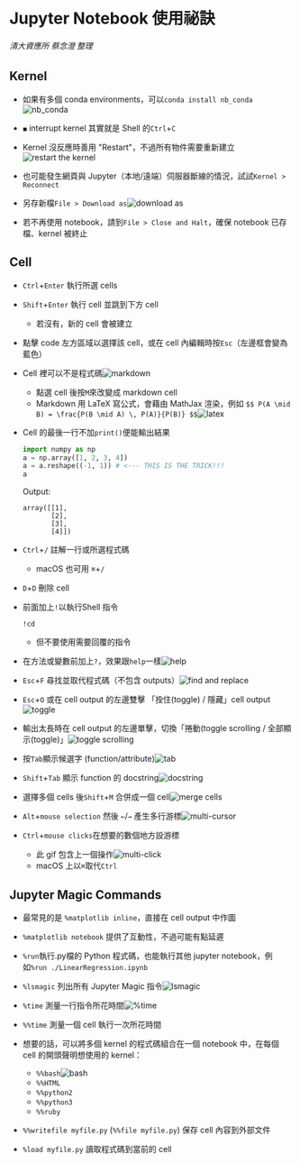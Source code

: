 # Jupyter Notebook 使用祕訣
###### 清大資應所 蔡念澄 整理

## Kernel
* 如果有多個 conda environments，可以`conda install nb_conda`![nb_conda](images/nb_conda.png)

* `◼︎` interrupt kernel 其實就是 Shell 的`Ctrl`+`C`

* Kernel 沒反應時善用 "Restart"，不過所有物件需要重新建立![restart the kernel](images/restart_kernel.png)

* 也可能發生網頁與 Jupyter（本地/遠端）伺服器斷線的情況，試試`Kernel > Reconnect`

* 另存新檔`File > Download as`![download as](images/download_as.png)

* 若不再使用 notebook，請到`File > Close and Halt`，確保 notebook 已存檔、kernel 被終止

## Cell
* `Ctrl`+`Enter` 執行所選 cells

* `Shift`+`Enter` 執行 cell 並跳到下方 cell
	* 若沒有，新的 cell 會被建立

* 點擊 code 左方區域以選擇該 cell，或在 cell 內編輯時按`Esc`（左邊框會變為藍色）

* Cell 裡可以不是程式碼![markdown](images/markdown.png)
    * 點選 cell 後按`M`來改變成 markdown cell
    * Markdown 用 LaTeX 寫公式，會藉由 MathJax 渲染，例如
    `$$ P(A \mid B) = \frac{P(B \mid A) \, P(A)}{P(B)} $$`![latex](images/latex.png)

* Cell 的最後一行不加`print()`便能輸出結果

	```python
	import numpy as np
	a = np.array([1, 2, 3, 4])
	a = a.reshape((-1, 1)) # <--- THIS IS THE TRICK!!!
	a
	```
	Output:
	
	```
	array([[1],
	       [2],
	       [3],
	       [4]])
	```
	
* `Ctrl`+`/` 註解一行或所選程式碼
	* macOS 也可用 `⌘`+`/`

* `D`+`D` 刪除 cell

* 前面加上`!`以執行Shell 指令

	```
	!cd
	```
	* 但不要使用需要回覆的指令

* 在方法或變數前加上`?`，效果跟`help`一樣![help](images/help.png)

* `Esc`+`F` 尋找並取代程式碼（不包含 outputs）![find and replace](images/find_replace.png)

* `Esc`+`O` 或在 cell output 的左邊雙擊 「拴住(toggle) / 隱藏」cell output![toggle](images/toggle.png)

* 輸出太長時在 cell output 的左邊單擊，切換「捲動(toggle scrolling / 全部顯示(toggle)」![toggle scrolling](images/toggle_scrolling.png)

* 按`Tab`顯示候選字 (function/attribute)![tab](images/tab.png)

* `Shift`+`Tab` 顯示 function 的 docstring![docstring](images/docstring.png)

* 選擇多個 cells 後`Shift`+`M` 合併成一個 cell![merge cells](images/multi-merge.gif)

* `Alt`+`mouse selection` 然後 `←`/`→` 產生多行游標![multi-cursor](images/multi-cursor.gif)

* `Ctrl`+`mouse clicks`在想要的數個地方設游標
	* 此 gif 包含上一個操作![multi-click](images/multi-click.gif)
	* macOS 上以`⌘`取代`Ctrl`

## Jupyter Magic Commands
* 最常見的是 `%matplotlib inline`，直接在 cell output 中作圖

* `%matplotlib notebook` 提供了互動性，不過可能有點延遲

* `%run`執行.py檔的 Python 程式碼，也能執行其他 jupyter notebook，例如`%run ./LinearRegression.ipynb`

* `%lsmagic` 列出所有 Jupyter Magic 指令![lsmagic](images/lsmagic.png)

* `%time` 測量一行指令所花時間![%time](images/time.png)

* `%%time` 測量一個 cell 執行一次所花時間

* 想要的話，可以將多個 kernel 的程式碼組合在一個 notebook 中，在每個 cell 的開頭聲明想使用的 kernel：
	* `%%bash`![bash](images/bash.png)
	* `%%HTML`
	* `%%python2`
	* `%%python3`
	* `%%ruby`

* `%%writefile myfile.py` (`%%file myfile.py`) 保存 cell 內容到外部文件

* `%load myfile.py` 讀取程式碼到當前的 cell